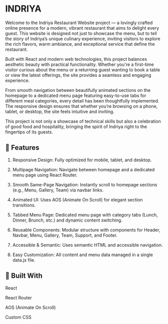 # INDRIYA

Welcome to the Indriya Restaurant Website project — a lovingly crafted online presence for a modern, vibrant restaurant that aims to delight every guest. This website is designed not just to showcase the menu, but to tell the story of Indriya’s unique culinary experience, inviting visitors to explore the rich flavors, warm ambiance, and exceptional service that define the restaurant.

Built with React and modern web technologies, this project balances aesthetic beauty with practical functionality. Whether you're a first-time visitor curious about the menu or a returning guest wanting to book a table or view the latest offerings, the site provides a seamless and engaging experience.

From smooth navigation between beautifully animated sections on the homepage to a dedicated menu page featuring easy-to-use tabs for different meal categories, every detail has been thoughtfully implemented. The responsive design ensures that whether you’re browsing on a phone, tablet, or desktop, the site feels intuitive and inviting.

This project is not only a showcase of technical skills but also a celebration of good food and hospitality, bringing the spirit of Indriya right to the fingertips of its guests.

## 🚀 Features
1. Responsive Design: Fully optimized for mobile, tablet, and desktop.

2. Multipage Navigation: Navigate between homepage and a dedicated menu page using React Router.

3. Smooth Same-Page Navigation: Instantly scroll to homepage sections (e.g., Menu, Gallery, Team) via navbar links.

4. Animated UI: Uses AOS (Animate On Scroll) for elegant section transitions.

5. Tabbed Menu Page: Dedicated menu page with category tabs (Lunch, Dinner, Brunch, etc.) and dynamic content switching.

6. Reusable Components: Modular structure with components for Header, Navbar, Menu, Gallery, Team, Support, and Footer.

7. Accessible & Semantic: Uses semantic HTML and accessible navigation.

8. Easy Customization: All content and menu data managed in a single data.js file.

## 🧩 Built With

React

React Router

AOS (Animate On Scroll)

Custom CSS
